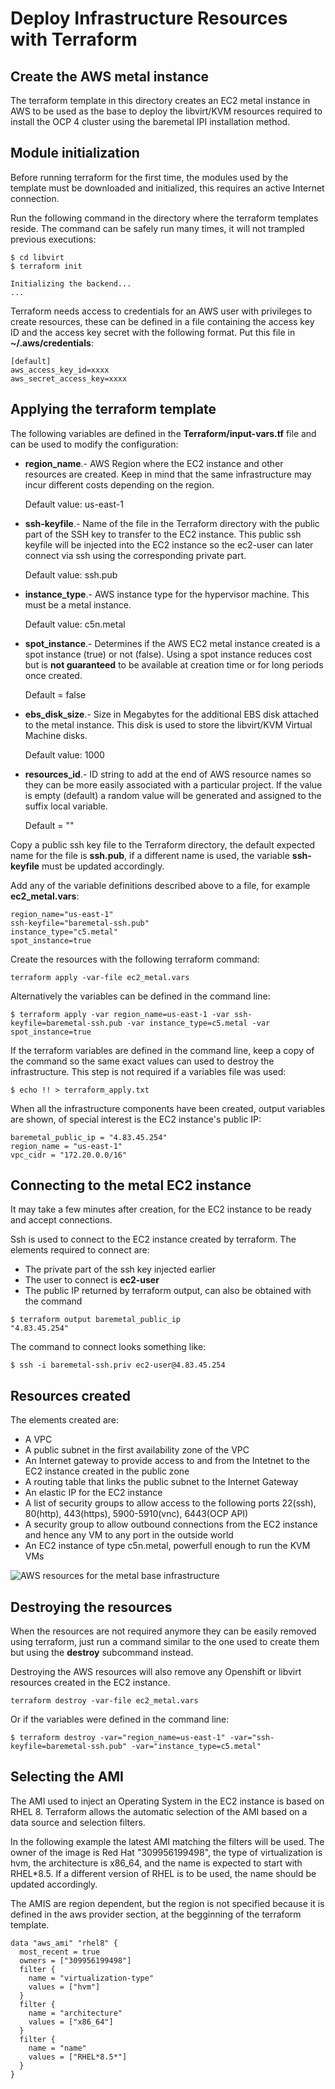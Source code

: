 # Deploy Infrastructure Resources with Terraform

## Create the AWS metal instance

The terraform template in this directory creates an EC2 metal instance in AWS to be used as the base to deploy the libvirt/KVM resources required to install the OCP 4 cluster using the baremetal IPI installation method.

## Module initialization

Before running terraform for the first time, the modules used by the template must be downloaded and initialized, this requires an active Internet connection.  

Run the following command in the directory where the terraform templates reside.  The command can be safely run many times, it will not trampled previous executions:
```
$ cd libvirt
$ terraform init

Initializing the backend...
...
```
Terraform needs access to credentials for an AWS user with privileges to create resources, these can be defined in a file containing the access key ID and the access key secret with the following format. Put this file in __~/.aws/credentials__:
```
[default]
aws_access_key_id=xxxx
aws_secret_access_key=xxxx
```

## Applying the terraform template

The following variables are defined in the **Terraform/input-vars.tf** file and can be used to modify the configuration:

* **region_name**.- AWS Region where the EC2 instance and other resources are created.  Keep in mind that the same infrastructure may incur different costs depending on the region.

     Default value: us-east-1

* **ssh-keyfile**.- Name of the file in the Terraform directory with the public part of the SSH key to transfer to the EC2 instance.  This public ssh keyfile will be injected into the EC2 instance so the ec2-user can later connect via ssh using the corresponding private part.

     Default value:  ssh.pub

* **instance_type**.- AWS instance type for the hypervisor machine.  This must be a metal instance.

     Default value: c5n.metal

* **spot_instance**.- Determines if the AWS EC2 metal instance created is a spot instance (true) or not (false). Using a spot instance reduces cost but is __not guaranteed__ to be available at creation time or for long periods once created.

     Default = false

* **ebs_disk_size**.- Size in Megabytes for the additional EBS disk attached to the metal instance. This disk is used to store the libvirt/KVM Virtual Machine disks.

     Default value: 1000

* **resources_id**.- ID string to add at the end of AWS resource names so they can be more easily associated with a particular project.  If the value is empty (default) a random value will be generated and assigned to the suffix local variable.

     Default = ""


Copy a public ssh key file to the Terraform directory, the default expected name for the file is **ssh.pub**, if a different name is used, the variable **ssh-keyfile** must be updated accordingly.  

Add any of the variable definitions described above to a file, for example **ec2_metal.vars**:
```
region_name="us-east-1"
ssh-keyfile="baremetal-ssh.pub"
instance_type="c5.metal"
spot_instance=true
```
Create the resources with the following terraform command:
```
terraform apply -var-file ec2_metal.vars
```

Alternatively the variables can be defined in the command line: 
```
$ terraform apply -var region_name=us-east-1 -var ssh-keyfile=baremetal-ssh.pub -var instance_type=c5.metal -var spot_instance=true
```
If the terraform variables are defined in the command line, keep a copy of the command so the same exact values can used to destroy the infrastructure.  This step is not required if a variables file was used:
```
$ echo !! > terraform_apply.txt
```

When all the infrastructure components have been created, output variables are shown, of special interest is the EC2 instance's public IP:

```
baremetal_public_ip = "4.83.45.254"
region_name = "us-east-1"
vpc_cidr = "172.20.0.0/16"
```
## Connecting to the metal EC2 instance

It may take a few minutes after creation, for the EC2 instance to be ready and accept connections.

Ssh is used to connect to the EC2 instance created by terraform.  The elements required to connect are:
* The private part of the ssh key injected earlier 
* The user to connect is **ec2-user**
* The public IP returned by terraform output, can also be obtained with the command
```
$ terraform output baremetal_public_ip
"4.83.45.254"
```
The command to connect looks something like:
```
$ ssh -i baremetal-ssh.priv ec2-user@4.83.45.254
```
## Resources created 

The elements created are:

* A VPC
* A public subnet in the first availability zone of the VPC
* An Internet gateway to provide access to and from the Intetnet to the EC2 instance created in the public zone
* A routing table that links the public subnet to the Internet Gateway
* An elastic IP for the EC2 instance 
* A list of security groups to allow access to the following ports 22(ssh), 80(http), 443(https), 5900-5910(vnc), 6443(OCP API)
* A security group to allow outbound connections from the EC2 instance and hence any VM to any port in the outside world
* An EC2 instance of type c5n.metal, powerfull enough to run the KVM VMs

![AWS resources for the metal base infrastructure](images/metalAWS.png "AWS resources for the metal base infrastructure")

## Destroying the resources

When the resources are not required anymore they can be easily removed using terraform, just run a command similar to the one used to create them but using the **destroy** subcommand instead.

Destroying the AWS resources will also remove any Openshift or libvirt resources created in the EC2 instance.
```
terraform destroy -var-file ec2_metal.vars
```
Or if the variables were defined in the command line:
```
$ terraform destroy -var="region_name=us-east-1" -var="ssh-keyfile=baremetal-ssh.pub" -var="instance_type=c5.metal"
```

## Selecting the AMI

The AMI used to inject an Operating System in the EC2 instance is based on RHEL 8.  Terraform allows the automatic selection of the AMI based on a data source and selection filters.

In the following example the latest AMI matching the filters will be used.  The owner of the image is Red Hat "309956199498", the type of virtualization is hvm, the architecture is x86_64, and the name is expected to start with RHEL\*8.5.  If a different version of RHEL is to be used, the name should be updated accordingly.

The AMIS are region dependent, but the region is not specified because it is defined in the aws provider section, at the begginning of the terraform template.

```
data "aws_ami" "rhel8" {
  most_recent = true
  owners = ["309956199498"]
  filter {
    name = "virtualization-type"
    values = ["hvm"]
  }
  filter {
    name = "architecture"
    values = ["x86_64"]
  }
  filter {
    name = "name"
    values = ["RHEL*8.5*"]
  }
}
```
